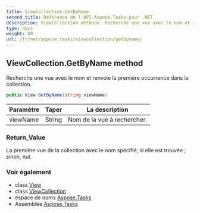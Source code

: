 ```yaml
---
title: ViewCollection.GetByName
second_title: Référence de l'API Aspose.Tasks pour .NET
description: ViewCollection méthode. Recherche une vue avec le nom et renvoie la première occurrence dans la collection.
type: docs
weight: 80
url: /fr/net/aspose.tasks/viewcollection/getbyname/
---
```

## ViewCollection.GetByName method

Recherche une vue avec le nom et renvoie la première occurrence dans la collection.

```csharp
public View GetByName(string viewName)
```

| Paramètre | Taper | La description |
| --- | --- | --- |
| viewName | String | Nom de la vue à rechercher. |

### Return_Value

La première vue de la collection avec le nom spécifié, si elle est trouvée ; sinon, nul.

### Voir également

* class [View](../../view/)
* class [ViewCollection](../)
* espace de noms [Aspose.Tasks](../../viewcollection/)
* Assemblée [Aspose.Tasks](../../../)


